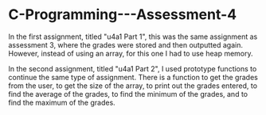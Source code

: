 # C-Programming---Assessment-4

In the first assignment, titled "u4a1 Part 1", this was the 
same assignment as assessment 3, where the grades were stored and then
outputted again. However, instead of using an array, for this one
I had to use heap memory.

In the second assignment, titled "u4a1 Part 2", I used prototype functions 
to continue the same type of assignment. There is a function to get the grades from 
the user, to get the size of the array, to print out the grades entered, to find
the average of the grades, to find the minimum of the grades, and to find the 
maximum of the grades. 
